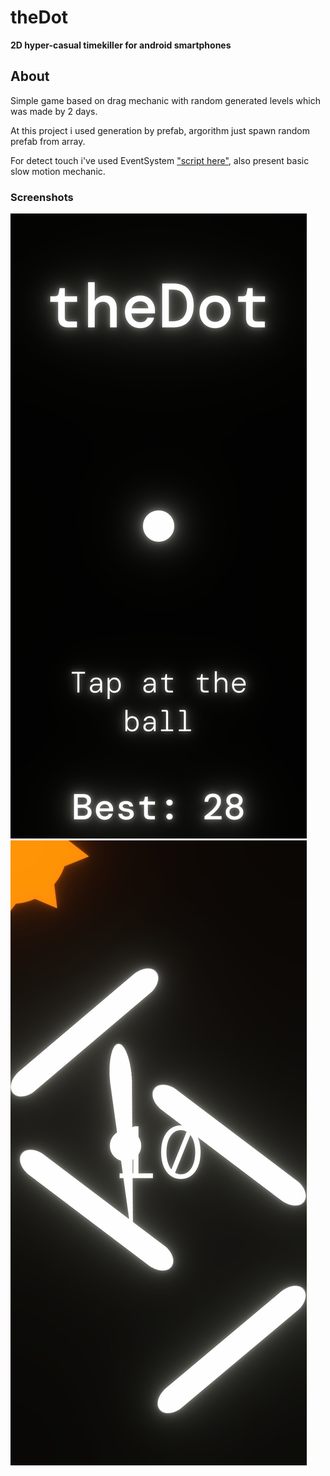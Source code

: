 # theDot
__2D hyper-casual timekiller for android smartphones__
## About
Simple game based on drag mechanic with random generated levels which was made by 2 days.

At this project i used generation by prefab,
argorithm just spawn random prefab from array.

For detect touch i've used EventSystem ["script here"](https://github.com/thewatcher39/theDot/blob/master/Assets/Scripts/BallController.cs "controller script"), also present basic slow motion mechanic.


### Screenshots ###
<img src="https://raw.githubusercontent.com/thewatcher39/theDot/master/screenshot0.jpg"/>
<img src="https://raw.githubusercontent.com/thewatcher39/theDot/master/screenshot1.jpg"/>
